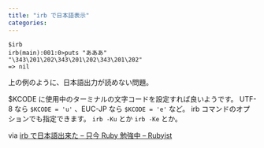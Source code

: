 ```yaml
---
title: "irb で日本語表示"
categories:
---
```


```
$irb
irb(main):001:0>puts "あああ"
"\343\201\202\343\201\202\343\201\202"
=> nil
```

上の例のように、日本語出力が読めない問題。

\$KCODE に使用中のターミナルの文字コードを設定すれば良いようです。
UTF-8 なら `$KCODE = 'u'` 、EUC-JP なら `$KCODE = 'e'` など。
irb コマンドのオプションでも指定できます。
`irb -Ku` とか `irb -Ke` とか。

via [irb で日本語出来た &#8211; 只今 Ruby 勉強中 &#8211; Rubyist](http://rubyist.g.hatena.ne.jp/gaba/20060702/p6)
